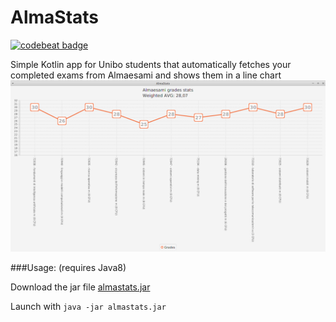 # AlmaStats
[![codebeat badge](https://codebeat.co/badges/b5e64bcd-f937-4589-a6fe-e0fe768bc9e8)](https://codebeat.co/projects/github-com-lorenzo-ange-almastats)

Simple Kotlin app for Unibo students that automatically fetches your completed exams from Almaesami and shows them in a line chart
![Alt text](/screenshots/almastats.png?raw=true "AlmaStats screenshot")

###Usage: (requires Java8)

Download the jar file [almastats.jar](out/artifacts/almastats_jar/almastats.jar)

Launch with `java -jar almastats.jar`
